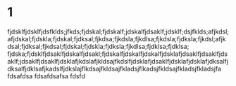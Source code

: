 # 1
fjdsklfjdsklfjdsfklds;jfkds;fjdskal;fjdskalf;jdskalfjdsaklf;jdsklf;dsjfklds;afjkdsl;afjdskal;fjdskla;fjdskal;fjdksal;fjkdsa;fjkdsla;fjkdlsa;fjkdsla;fjdksla;fjkdsl;afjkdsal;fjdksal;fjkdsal;fjdskal;fjdskla;fjdksla;fjkdlsa;fjdklsa;fjdklsa;
fjdska;fjdsklfjdsaklfjdskalfjdsakl;fjdskalfjdskalfjdskalfjdsklafjdsaklfjdsaklfjdsaklf;jdsaklfjdsaklfjdsklafjkdslafjkldsajfkdslfjdsklafjdsaklfjdsklafjdsklafjdksalfjdksalfjdklsafjkadslfjdkslajflkdsajfkldsajfkladsjflkadsjfkldsajfkladsjfkladsjfa
fdsafdsa
fdsafdsafsa
fdsfd
